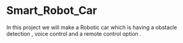 # Smart_Robot_Car
In this project we will make a Robotic car which is having a obstacle detection , voice control and a remote control option .
